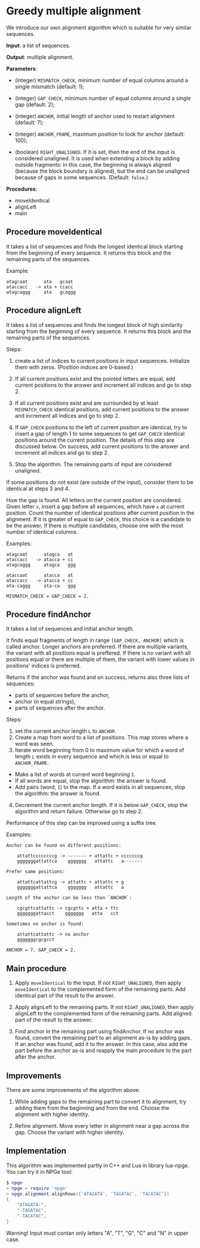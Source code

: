 # Greedy multiple alignment

We introduce our own alignment algorithm which is suitable for
very similar sequences.

**Input**: a list of sequences.

**Output**: multiple alignment.

**Parameters**:

 * (integer) `MISMATCH_CHECK`, minimum number of equal columns
   around a single mismatch (default: 1);

 * (integer) `GAP_CHECK`, minimum number of equal columns around
   a single gap (default: 2);

 * (integer) `ANCHOR`, initial length of anchor used to restart
   alignment (default: 7);

 * (integer) `ANCHOR_FRAME`, maximum position to look for anchor
   (default: 100);

 * (boolean) `RIGHT_UNALIGNED`. If it is set, then the end of the
   input is considered unaligned. It is used when extending a block
   by adding outside fragments: in this case, the beginning is
   always aligned (because the block boundary is aligned), but
   the end can be unaligned because of gaps in some sequences.
   (Default: `false`.)

**Procedures**:

 * moveIdentical
 * alignLeft
 * main

## Procedure moveIdentical

It takes a list of sequences and finds the longest identical
block starting from the beginning of every sequence.
It returns this block and the remaining parts of the sequences.

Example:

```
atagcaat      ata   gcaat
ataccacc   -> ata + ccacc
atagcaggg     ata   gcaggg
```

## Procedure alignLeft

It takes a list of sequences and finds the longest block of high
similarity starting from the beginning of every sequence.
It returns this block and the remaining parts of the sequences.

Steps:

 1. create a list of indices to current positions in input sequences.
    Initialize them with zeros. (Position indices are 0-based.)

 2. If all current positions exist and the pointed letters are equal,
    add current positions to the answer and increment all indices
    and go to step 2.

 3. If all current positions exist and are surrounded by at least
    `MISMATCH_CHECK` identical positions, add current positions to
    the answer and increment all indices and go to step 2.

 4. If `GAP_CHECK` positions to the left of current position are
    identical, try to insert a gap of length 1 to some sequences to get
    `GAP_CHECK` identical positions around the current position.
    The details of this step are discussed below.
    On success, add current positions to the answer
    and increment all indices and go to step 2.

 5. Stop the algorithm.
    The remaining parts of input are considered unaligned.

If some positions do not exist (are outside of the input),
consider them to be identical at steps 3 and 4.

How the gap is found. All letters on the current position are considered.
Given letter `x`, insert a gap before all sequences, which have `x` at
current position. Count the number of identical positions after current
position in the alignment. If it is greater of equal to `GAP_CHECK`,
this choice is a candidate to be the answer. If there is multiple
candidates, choose one with the most number of identical columns.

Examples:

```
atagcaat      atagca   at
ataccacc   -> atacca + cc
atagcaggg     atagca   ggg

ataccaat      atacca   at
ataccacc   -> atacca + cc
ata-caggg     ata-ca   ggg

MISMATCH_CHECK = GAP_CHECK = 2.
```

## Procedure findAnchor

It takes a list of sequences and initial anchor length.

It finds equal fragments of length in range `[GAP_CHECK, ANCHOR]`
which is called anchor.
Longer anchors are preferred. If there are multiple variants,
the variant with all positions equal is preffered. If there is
no variant with all positions equal or there are multiple of them,
the variant with lower values in positions' indices is preferred.

Returns if the anchor was found and on success, returns also
three lists of sequences:

 * parts of sequences before the anchor,
 * anchor (n equal strings),
 * parts of sequences after the anchor.

Steps:

 1. set the current anchor length `L` to `ANCHOR`.
 2. Create a map from word to a list of positions.
    This map stores where a word was seen.
 3. Iterate word beginning from 0 to maximum value for which a word
    of length `L` exists in every sequence and which is less or equal
    to `ANCHOR_FRAME`.
   * Make a list of words at current word beginning `I`.
   * If all words are equal, stop the algorithm: the answer is found.
   * Add pairs (word, `I`) to the map. If a word exists in all sequences,
     stop the algorithm: the answer is found.
 4. Decrement the current anchor length. If it is below `GAP_CHECK`,
    stop the algorithm and return failure. Otherwise go to step 2.

Performance of this step can be improved using a suffix tree.

Examples:

```
Anchor can be found on different positions:

    attattccccccccg -> ------- + attattc + cccccccg
    gggggggattattca    ggggggg   attattc   a-------

Prefer same positions:

    attattcattattcg -> attattc + attattc + g
    gggggggattattca    ggggggg   attattc   a

Length of the anchor can be less than `ANCHOR`:

    cgcgttcattattc -> cgcgttc + atta + ttc
    gggggggattacct    ggggggg   atta   cct

Sometimes no anchor is found:

    attattcattattc -> no anchor
    gggggggcgcgcct

ANCHOR = 7. GAP_CHECK = 2.
```

## Main procedure

 1. Apply `moveIdentical` to the input. If not `RIGHT_UNALIGNED`, then
    apply `moveIdentical` to the complemented form of the remaining parts.
    Add identical part of the result to the answer.

 2. Apply alignLeft to the remaining parts. If not `RIGHT_UNALIGNED`, then
    apply alignLeft to the complemented form of the remaining parts.
    Add aligned part of the result to the answer.

 3. Find anchor in the remaining part using findAnchor. If no anchor was
    found, convert the remaining part to an alignment as-is by adding gaps.
    If an anchor was found, add it to the answer. In this case, also add the
    part before the anchor as-is and reapply the main procedure to the part
    after the anchor.

## Improvements

There are some improvements of the algorithm above:

 1. While adding gaps to the remaining part to convert it to alignment,
    try adding them from the beginning and from the end. Choose the
    alignment with higher identity.

 2. Refine alignment. Move every letter in alignment near a gap across
    the gap. Choose the variant with higher identity.

## Implementation

This algorithm was implemented partly in C++ and Lua in library
lua-npge. You can try it in NPGe tool:

```lua
$ npge
> npge = require 'npge'
> npge.alignment.alignRows({'ATAGATA', 'TAGATAC', 'TACATAC'})
{
    "ATAGATA-",
    "-TAGATAC",
    "-TACATAC",
}
```

Warning! Input must contan only letters "A", "T", "G", "C" and "N"
in upper case.
